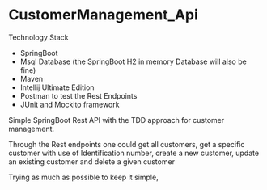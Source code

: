 # CustomerManagement_Api

Technology Stack
- SpringBoot 
- Msql Database (the SpringBoot H2 in memory Database will also be fine)
- Maven
- Intellij Ultimate Edition 
- Postman to test the Rest Endpoints
- JUnit and Mockito framework

Simple SpringBoot Rest API with the TDD approach for customer management.

Through the Rest endpoints one could get all customers, get a specific customer with use of Identification number, create a new customer, update an existing customer 
and delete a given customer

Trying as much as possible to keep it simple, 
